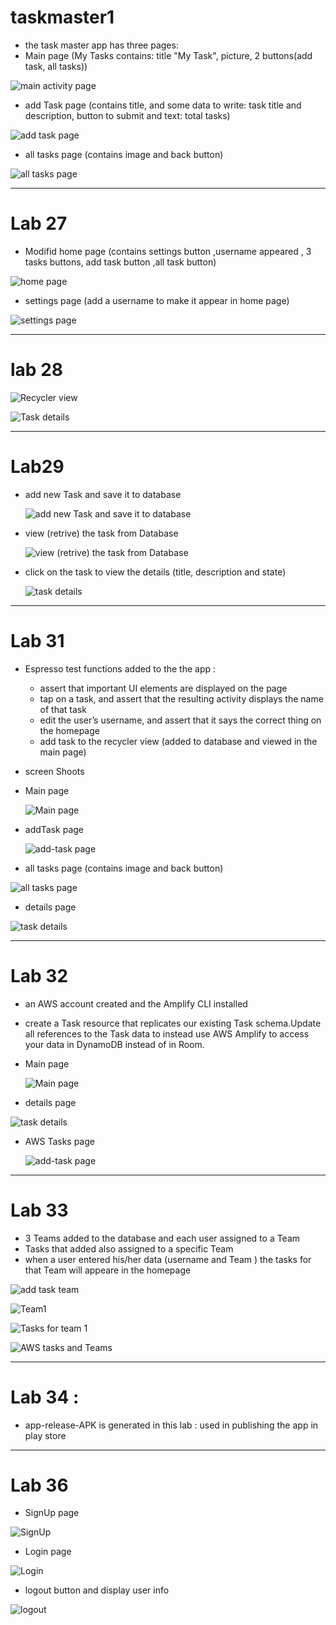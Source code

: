 # taskmaster1

* the task master app has three pages:
* Main page (My Tasks contains: title "My Task", picture, 2 buttons(add task, all tasks))

![main activity page](screenShots/main.jpg)


* add Task page (contains title, and some data to write: task title and description, button to submit and  text: total tasks)


![add task page](screenShots/add.jpg)


* all tasks page (contains image and back button)

![all tasks page](screenShots/all.jpg)

------------------------------------------------------------------
# Lab 27
* Modifid home page (contains settings button ,username appeared , 3 tasks buttons, add task button ,all task button)

![home page](screenShots/home.jpg)

* settings page (add a username to make it appear in home page)

![settings page](screenShots/settings.jpg)


-------------------------------------------------------
# lab 28

![Recycler view](screenShots/recyclerview.jpg)


![Task details](screenShots/detTask.jpg)

--------------------------------------------------

# Lab29

* add new Task and save it to database
  

  ![add new Task and save it to database](screenShots/addToDB.jpg)



* view (retrive) the task from Database
  

  ![view (retrive) the task from Database](screenShots/viewOnRecycleView.jpg)


  
* click on the task to view the details (title, description and state)
  

  ![task details](screenShots/viewTaskDet.jpg)
  

----------------------------------------------------------------------------

# Lab 31 
* Espresso test functions added to the the app :
    * assert that important UI elements are displayed on the page
    * tap on a task, and assert that the resulting activity displays the name of that task
    * edit the user’s username, and assert that it says the correct thing on the homepage
    * add task to the recycler view (added to database and viewed in the main page)
    
* screen Shoots
* Main page  
  
  ![Main page](screenShots/viewOnRecycleView.jpg)


* addTask page
  
  ![add-task page](screenShots/addToDB.jpg)


* all tasks page (contains image and back button)

![all tasks page](screenShots/all.jpg)


* details page

![task details](screenShots/viewTaskDet.jpg)


--------------------------------------
# Lab 32 
*  an AWS account created and the Amplify CLI installed 
*  create a Task resource that replicates our existing Task schema.Update all references to the Task data to instead use AWS Amplify to access your data in DynamoDB instead of in Room.


* Main page

  ![Main page](screenShots/awsRecy.jpg)



* details page

![task details](screenShots/DetAWS.jpg)


* AWS Tasks page

  ![add-task page](screenShots/TasksOnAWS.jpg)
 ---------------------------------------------------
# Lab 33
* 3 Teams added to the database and each user assigned to a Team
* Tasks that added also assigned to a specific Team
* when a user entered his/her data (username and Team ) the tasks for that Team will appeare in the homepage 

![add task team](screenShots/addTeamTask.jpg)



![Team1](screenShots/team1.jpg)


![Tasks for team 1](screenShots/tasksTeam1.jpg)


![AWS tasks and Teams](screenShots/teamAWS.png)

-------------------------------------------------------
 # Lab 34 : 

* app-release-APK is generated in this lab : used in publishing the app in play store 

--------------------------------------------
# Lab 36
* SignUp page 

![SignUp](screenShots/signup.jpg)


* Login page 

![Login](screenShots/login.jpg)


* logout button and display user info 

![logout](screenShots/entere1.jpg)
